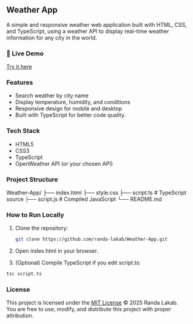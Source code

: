 ##  Weather App

A simple and responsive weather web application built with HTML, CSS, and TypeScript, using a weather API to display real-time weather information for any city in the world.  

### 🚀 Live Demo
 [Try it here](https://randa-lakab.github.io/Weather-App/)

###  Features
-  Search weather by city name 
-  Display temperature, humidity, and conditions
-  Responsive design for mobile and desktop 
-  Built with TypeScript for better code quality.  

###  Tech Stack
- HTML5
- CSS3
- TypeScript
- OpenWeather API (or your chosen API)

###  Project Structure

Weather-App/ ├── index.html ├── style.css ├── script.ts   # TypeScript source ├── script.js   # Compiled JavaScript └── README.md


###  How to Run Locally
1. Clone the repository:
   ```bash
   git clone https://github.com/randa-lakab/Weather-App.git
   ```
2. Open index.html in your browser.

3. (Optional) Compile TypeScript if you edit script.ts:
 ```bash
tsc script.ts
  ```

### License
This project is licensed under the [MIT License](./LICENSE) © 2025 Randa Lakab.  
You are free to use, modify, and distribute this project with proper attribution.
